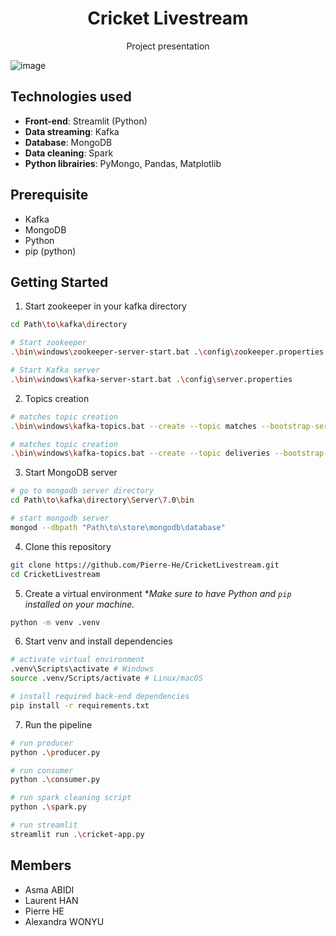<h1 align="center"> Cricket Livestream </h1>

<p align="center">
  Project presentation

![image](url)

</p>

## Technologies used

- **Front-end**: Streamlit (Python)
- **Data streaming**: Kafka
- **Database**: MongoDB
- **Data cleaning**: Spark
- **Python librairies**: PyMongo, Pandas, Matplotlib

## Prerequisite

- Kafka
- MongoDB
- Python
- pip (python)

## Getting Started

1. Start zookeeper in your kafka directory

```sh
cd Path\to\kafka\directory

# Start zookeeper
.\bin\windows\zookeeper-server-start.bat .\config\zookeeper.properties

# Start Kafka server
.\bin\windows\kafka-server-start.bat .\config\server.properties
```

2. Topics creation

```sh
# matches topic creation
.\bin\windows\kafka-topics.bat --create --topic matches --bootstrap-server localhost:9092 --replication-factor 1 --partitions 1

# matches topic creation
.\bin\windows\kafka-topics.bat --create --topic deliveries --bootstrap-server localhost:9092 --replication-factor 1 --partitions 1
```

3. Start MongoDB server

```sh
# go to mongodb server directory
cd Path\to\kafka\directory\Server\7.0\bin

# start mongodb server
mongod --dbpath "Path\to\store\mongodb\database"

```

4. Clone this repository

```sh
git clone https://github.com/Pierre-He/CricketLivestream.git
cd CricketLivestream
```

5. Create a virtual environment
\*_Make sure to have Python and `pip` installed on your machine._

```sh
python -m venv .venv
```

6. Start venv and install dependencies

```sh
# activate virtual environment
.venv\Scripts\activate # Windows
source .venv/Scripts/activate # Linux/macOS

# install required back-end dependencies
pip install -r requirements.txt

```

7. Run the pipeline
```sh
# run producer
python .\producer.py

# run consumer
python .\consumer.py

# run spark cleaning script
python .\spark.py

# run streamlit
streamlit run .\cricket-app.py

```
## Members

- Asma ABIDI
- Laurent HAN
- Pierre HE
- Alexandra WONYU

